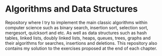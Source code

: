 # Algorithms and Data Structures

Repository where I try to implement the main classic algorithms within computer science such as binary search, insertion sort, selection sort, mergesort, quicksort and etc. As well as data structures such as hash tables, linked lists, doubly linked lists, heaps, queues, trees, graphs and their algorithms for searches, insertions and deletions. This repository also contains my solution to the exercises proposed at the end of each chapter.
